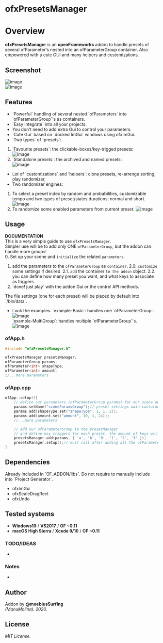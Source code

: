 ofxPresetsManager
=============================

# Overview
**ofxPresetsManager** is an **openFrameworks** addon to handle presets of several ofParameter's nested into an ofParameterGroup container. Also empowered with a cute GUI and many helpers and customizations.

## Screenshot
![image](/readme_images/Capture1.PNG?raw=true "image")  
![image](/readme_images/Capture2.PNG?raw=true "image")  

## Features
- ´Powerful´ handling of several nested ´ofParameters´ into ´ofParameterGroup´'s as containers.
- ´Easy integrate´ into all your projects.
- You don't need to add extra Gui to control your parameters.
- ´Cute Gui´ based on ´docked ImGui´ windows using ofxImGui.
- ´Two types´ of ´presets´: 
1. ´Favourite presets´: the clickable-boxes/key-trigged presets:  
![image](/readme_images/Capture_favourites.PNG?raw=true "image")  
2. ´Standalone presets´: the archived and named presets:  
![image](/readme_images/Capture_standalone.PNG?raw=true "image")  
- Lot of ´customizations´ and ´helpers´: clone presets, re-arrenge sorting, play randomizer, 
- Two randomizer engines: 
1. To select a preset index by random and probabilities, customizable tempo and two types of preset/states durations: normal and short.  
![image](/readme_images/Capture_randomizer1.PNG?raw=true "image")  
2. To randomize some enabled parameters from current preset.
![image](/readme_images/Capture_randomizer2.PNG?raw=true "image")  

## Usage
**DOCUMENTATION**  
This is a very simple guide to use `ofxPresetsManager`.  
Simpler use will be to add only ONE `ofParameterGroup`, but the addon can handle more groups!  
0. Set up your scene and `initialize` the related `parameters`.
1. add the parameters to the `ofParameterGroup` as `container`.
2.0. `customize` some settings if desired.
2.1. `add` the container `to the addon` object. 
2.2. you can define how many preset you want, and what keys to associate as triggers.
3. ´done! just play´ with the addon Gui or the control API methods.  

The file settings (one for each preset) will be placed by default into ´/bin/data´.

- Look the examples.
´example-Basic´: handles one ´ofParameterGroup´.  
![image](/readme_images/Capture-example-Basic.PNG?raw=true "image")  
´example-MultiGroup´: handles multiple ´ofParameterGroup´'s.  
![image](/readme_images/Capture-example-MultiGroup?raw=true "image")  

### ofApp.h
```.cpp
#include "ofxPresetsManager.h"

ofxPresetsManager presetsManager;
ofParameterGroup params;
ofParameter<int> shapeType;
ofParameter<int> amount;
//...more parameters
```

### ofApp.cpp
```.cpp
ofApp::setup(){
	// define our parameters (ofParameterGroup params) for our scene and add them to our params
	params.setName("sceneParamsGroup");// preset settings main container	
	params.add(shapeType.set("shapeType", 1, 1, 2));
	params.add(amount.set("amount", 10, 1, 24));
	//...more parameters

	// add our ofParameterGroup to the presetManager 
	// and define key triggers for each preset. the amount of keys will be the amount of favourites presets
	presetsManager.add(params, { 'a', 'b', '0', '1', '2', '3' });
	presetsManager.setup();// must call after adding all the ofParameterGroup(s)
}
```

## Dependencies
Already included in ´OF_ADDON/libs´. Do not require to manually include into ´Project Generator´.
- ofxImGui
- ofxScaleDragRect
- ofxUndo

## Tested systems
- **Windows10** / **VS2017** / **OF ~0.11**
- **macOS High Sierra** / **Xcode 9/10** / **OF ~0.11**

### TODO/IDEAS
* 

### Notes
*

## Author
Addon by **@moebiusSurfing**  
*(ManuMolina). 2020.*

## License
*MIT License.*